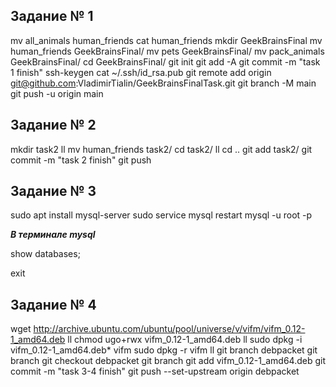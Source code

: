 ## Задание № 1

mv all_animals human_friends
cat human_friends
mkdir GeekBrainsFinal
mv human_friends GeekBrainsFinal/
mv pets GeekBrainsFinal/
mv pack_animals GeekBrainsFinal/
cd GeekBrainsFinal/
git init
git add -A
git commit -m "task 1 finish"
ssh-keygen
cat ~/.ssh/id_rsa.pub
git remote add origin git@github.com:VladimirTialin/GeekBrainsFinalTask.git
git branch -M main
git push -u origin main

## Задание № 2

mkdir task2
ll
mv human_friends task2/
cd task2/
ll
cd ..
git add task2/
git commit -m "task 2 finish"
git push

## Задание № 3

sudo apt install mysql-server
sudo service mysql restart
mysql -u root -p

***В терминале mysql***

show databases;

exit

## Задание № 4

wget http://archive.ubuntu.com/ubuntu/pool/universe/v/vifm/vifm_0.12-1_amd64.deb
ll
chmod ugo+rwx vifm_0.12-1_amd64.deb
ll
sudo dpkg -i vifm_0.12-1_amd64.deb*
vifm
sudo dpkg -r vifm
ll
git branch debpacket
git branch
git checkout debpacket
git branch
git add vifm_0.12-1_amd64.deb
git commit -m "task 3-4 finish"
git push --set-upstream origin debpacket

